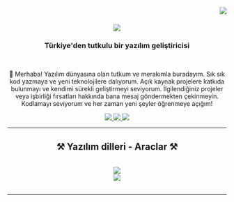 <img align="right" src="https://visitor-badge.laobi.icu/badge?page_id=salesp07.salesp07" />

<h1 align="center">
    <img src="https://readme-typing-svg.herokuapp.com/?font=Righteous&size=35&center=true&vCenter=true&width=500&height=70&duration=4000&lines=Merhaba!+👋;+!;" />
</h1>

<h3 align="center">Türkiye'den tutkulu bir yazılım geliştiricisi</h3>

<br/>

<div align="center">
 
 🔭 Merhaba! Yazılım dünyasına olan tutkum ve merakımla buradayım. Sık sık kod yazmaya ve yeni teknolojilere dalıyorum. Açık kaynak projelere katkıda bulunmayı ve kendimi sürekli geliştirmeyi seviyorum. İlgilendiğiniz projeler veya işbirliği fırsatları hakkında bana mesaj göndermekten çekinmeyin. Kodlamayı seviyorum ve her zaman yeni şeyler öğrenmeye açığım!
 
 </div>
 
<div align="center"> 
  <a href="mailto:euhylmz622@gmail.com">
    <img src="https://img.shields.io/badge/Gmail-333333?style=for-the-badge&logo=gmail&logoColor=red" />
  </a>
  <a href="https://linkedin.com/" target="_blank">
    <img src="https://img.shields.io/badge/LinkedIn-0077B5?style=for-the-badge&logo=linkedin&logoColor=white" target="_blank" />
  </a>
  <a href="https://github.io" target="_blank">
     <img src="https://img.shields.io/badge/Portfolio-FF5722?style=for-the-badge&logo=todoist&logoColor=white" target="_blank" /> <!-- sqlite, safari, google-chrome are other good icon options -->
  </a>
</div>

 <hr/>
 
<h2 align="center">⚒️ Yazılım dilleri - Araclar ⚒️</h2>
<br/>
<div align="center">
    <img src="https://skillicons.dev/icons?i=github,python,javascript,firebase" /><br>
    <img src="https://skillicons.dev/icons?i=html,css,vscode,figma" />
</div>

<br/>
<hr/>



